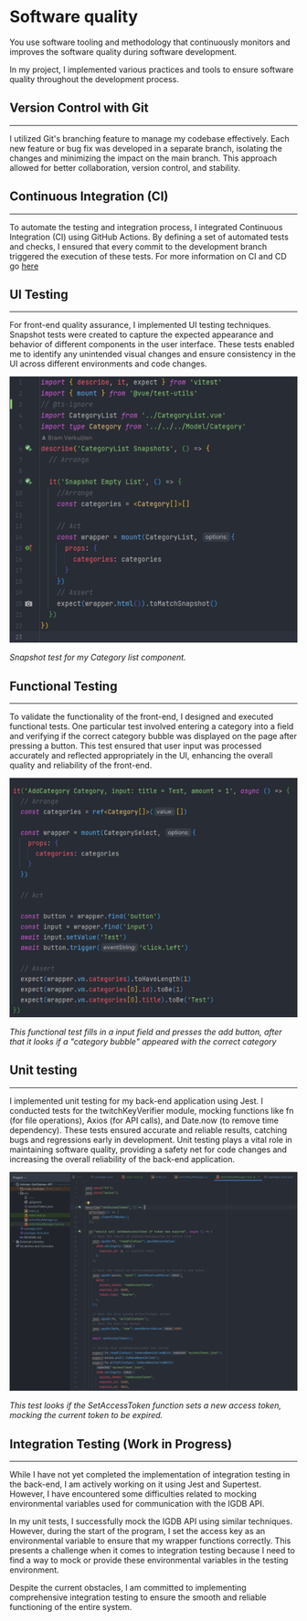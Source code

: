 # Software quality

You use software tooling and methodology that continuously monitors and improves the software quality during software development.

In my project, I implemented various practices and tools to ensure software quality throughout the development process. 

## Version Control with Git
***
I utilized Git's branching feature to manage my codebase effectively. Each new feature or bug fix was developed in a separate branch, isolating the changes and minimizing the impact on the main branch. This approach allowed for better collaboration, version control, and stability.

## Continuous Integration (CI)
***
To automate the testing and integration process, I integrated Continuous Integration (CI) using GitHub Actions. 
By defining a set of automated tests and checks, I ensured that every commit to the development branch triggered the execution of these tests. 
For more information on CI and CD go [here](https://github.com/BramVerkuijlen/Portfolio-S3/blob/main/ProofLearningOutcomes/CI-CD.md)

## UI Testing
***
For front-end quality assurance, I implemented UI testing techniques. 
Snapshot tests were created to capture the expected appearance and behavior of different components in the user interface.
These tests enabled me to identify any unintended visual changes and ensure consistency in the UI across different environments and code changes.

![Snapshot test](https://github.com/BramVerkuijlen/Portfolio-S3/blob/main/ProofLearningOutcomes/Images/snapshot%20testing%20front-end.png)

*Snapshot test for my Category list component.*

## Functional Testing
***
To validate the functionality of the front-end, I designed and executed functional tests. 
One particular test involved entering a category into a field and verifying if the correct category bubble was displayed on the page after pressing a button.
This test ensured that user input was processed accurately and reflected appropriately in the UI, enhancing the overall quality and reliability of the front-end.

![functional test](https://github.com/BramVerkuijlen/Portfolio-S3/blob/main/ProofLearningOutcomes/Images/Functional%20test%20front%20end.png)

*This functional test fills in a input field and presses the add button, after that it looks if a "category bubble" appeared with the correct category*

## Unit testing
***
I implemented unit testing for my back-end application using Jest. I conducted tests for the twitchKeyVerifier module, mocking functions like fn (for file operations), Axios (for API calls), and Date.now (to remove time dependency). These tests ensured accurate and reliable results, catching bugs and regressions early in development. Unit testing plays a vital role in maintaining software quality, providing a safety net for code changes and increasing the overall reliability of the back-end application.

![Unit testing](https://github.com/BramVerkuijlen/Portfolio-S3/blob/main/ProofLearningOutcomes/Images/Unit%20test%20TwitchAccess%20token.png)

*This test looks if the SetAccessToken function sets a new access token, mocking the current token to be expired.*

## Integration Testing (Work in Progress)
***
While I have not yet completed the implementation of integration testing in the back-end, I am actively working on it using Jest and Supertest. However, I have encountered some difficulties related to mocking environmental variables used for communication with the IGDB API.

In my unit tests, I successfully mock the IGDB API using similar techniques. However, during the start of the program, I set the access key as an environmental variable to ensure that my wrapper functions correctly. This presents a challenge when it comes to integration testing because I need to find a way to mock or provide these environmental variables in the testing environment.

Despite the current obstacles, I am committed to implementing comprehensive integration testing to ensure the smooth and reliable functioning of the entire system. 
